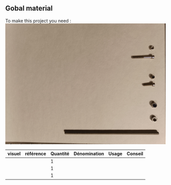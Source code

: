 ## Gobal material
To make this project you need : 
![piece-2](pictures/equipments/piece-2.jpg)

| visuel | référence | Quantité | Dénomination | Usage | Conseil |
|-------:|-----------|----------|--------------|-------|---------|
|     |             |        1  |              |       |          |
|     |             |   1       |              |       |          |
|     |             |    1      |              |       |          |


